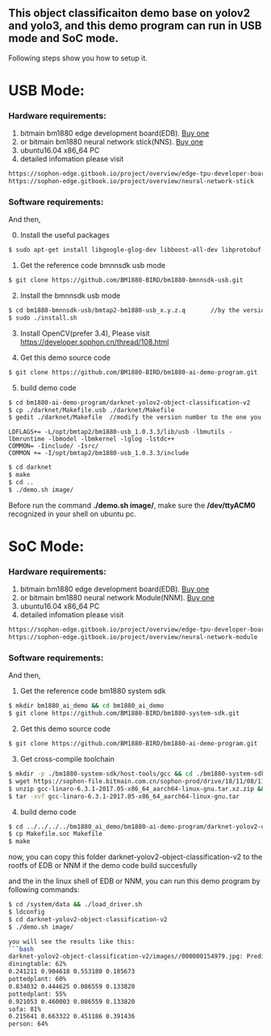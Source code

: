 ## This object classificaiton demo base on yolov2 and yolo3, and this demo program can run in USB mode and SoC mode.

Following steps show you how to setup it.

# USB Mode:

### Hardware requirements:
1. bitmain bm1880 edge development board(EDB). [Buy one](https://sophon.cn/product/introduce/edb.html)
2. or bitmain bm1880 neural network stick(NNS). [Buy one](https://sophon.cn/product/introduce/nns.html)
3. ubuntu16.04 x86_64 PC
4. detailed infomation please visit 
```bash
https://sophon-edge.gitbook.io/project/overview/edge-tpu-developer-board
https://sophon-edge.gitbook.io/project/overview/neural-network-stick
```

### Software requirements:
And then,

0. Install the useful packages
```bash
$ sudo apt-get install libgoogle-glog-dev libboost-all-dev libprotobuf-dev libusb-1.0-0-dev
```
1. Get the reference code bmnnsdk usb mode
```bash
$ git clone https://github.com/BM1880-BIRD/bm1880-bmnnsdk-usb.git
```
2. Install the bmnnsdk usb mode
```bash
$ cd bm1880-bmnnsdk-usb/bmtap2-bm1880-usb_x.y.z.q		//by the version number, such as 1.0.3.3	
$ sudo ./install.sh
```
3. Install OpenCV(prefer 3.4), Please visit https://developer.sophon.cn/thread/108.html

4. Get this demo source code
```bash
$ git clone https://github.com/BM1880-BIRD/bm1880-ai-demo-program.git
```
5. build demo code
```bash
$ cd bm1880-ai-demo-program/darknet-yolov2-object-classification-v2
$ cp ./darknet/Makefile.usb ./darknet/Makefile
$ gedit ./darknet/Makefile	//modify the version number to the one you installed above
```
	LDFLAGS+= -L/opt/bmtap2/bm1880-usb_1.0.3.3/lib/usb -lbmutils -lbmruntime -lbmodel -lbmkernel -lglog -lstdc++
	COMMON= -Iinclude/ -Isrc/
	COMMON += -I/opt/bmtap2/bm1880-usb_1.0.3.3/include
```bash
$ cd darknet
$ make
$ cd ..
$ ./demo.sh image/
```
Before run the command **./demo.sh image/**, make sure the **/dev/ttyACM0** recognized in your shell on ubuntu pc.


# SoC Mode:

### Hardware requirements:
1. bitmain bm1880 edge development board(EDB). [Buy one](https://sophon.cn/product/introduce/edb.html)
2. or bitmain bm1880 neural network Module(NNM). [Buy one](https://sophon.cn/product/introduce/nnm.html)
3. ubuntu16.04 x86_64 PC
4. detailed infomation please visit 
```bash
https://sophon-edge.gitbook.io/project/overview/edge-tpu-developer-board
https://sophon-edge.gitbook.io/project/overview/neural-network-module
```
### Software requirements:
And then,


1. Get the reference code bm1880 system sdk
```bash
$ mkdir bm1880_ai_demo && cd bm1880_ai_demo
$ git clone https://github.com/BM1880-BIRD/bm1880-system-sdk.git
```

2. Get this demo source code
```bash
$ git clone https://github.com/BM1880-BIRD/bm1880-ai-demo-program.git
```

3. Get cross-compile toolchain
```bash
$ mkdir -p ./bm1880-system-sdk/host-tools/gcc && cd ./bm1880-system-sdk/host-tools/gcc
$ wget https://sophon-file.bitmain.com.cn/sophon-prod/drive/18/11/08/11/gcc-linaro-6.3.1-2017.05-x86_64_aarch64-linux-gnu.tar.xz.zip
$ unzip gcc-linaro-6.3.1-2017.05-x86_64_aarch64-linux-gnu.tar.xz.zip && xz -d gcc-linaro-6.3.1-2017.05-x86_64_aarch64-linux-gnu.tar.xz
$ tar -xvf gcc-linaro-6.3.1-2017.05-x86_64_aarch64-linux-gnu.tar
```
4. build demo code
```bash
$ cd ../../../../bm1880_ai_demo/bm1880-ai-demo-program/darknet-yolov2-object-classification-v2/darknet
$ cp Makefile.soc Makefile
$ make
```
now, you can copy this folder darknet-yolov2-object-classification-v2 to the rootfs of EDB or NNM if the demo code build succesfully

and the in the linux shell of EDB or NNM, you can run this demo program by following commands:
```bash
$ cd /system/data && ./load_driver.sh
$ ldconfig
$ cd darknet-yolov2-object-classification-v2  
$ ./demo.sh image/

you will see the results like this:
```bash
darknet-yolov2-object-classification-v2/images//000000154979.jpg: Predicted in 0.136177 seconds.
diningtable: 62%
0.241211 0.904618 0.553180 0.185673
pottedplant: 60%
0.834032 0.444625 0.086559 0.133820
pottedplant: 55%
0.921053 0.460003 0.086559 0.133820
sofa: 81%
0.215641 0.663322 0.451186 0.391436
person: 64%

```



